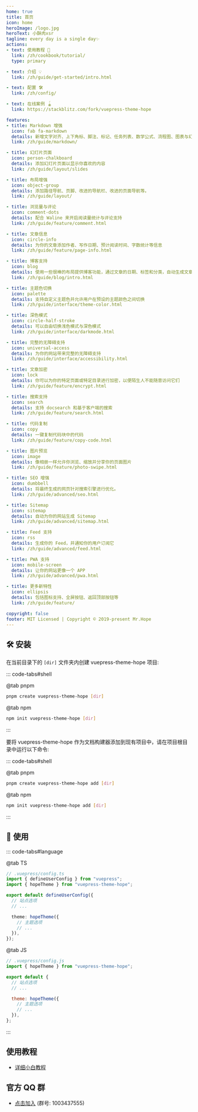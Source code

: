 ```yaml
---
home: true
title: 首页
icon: home
heroImage: /logo.jpg
heroText: 小酥肉xsr
tagline: every day is a single day✨
actions:
- text: 使用教程 🧭
  link: /zh/cookbook/tutorial/
  type: primary

- text: 介绍 💡
  link: /zh/guide/get-started/intro.html

- text: 配置 🛠
  link: /zh/config/

- text: 在线案例 🪀
  link: https://stackblitz.com/fork/vuepress-theme-hope

features:
- title: Markdown 增强
  icon: fab fa-markdown
  details: 新增文字对齐、上下角标、脚注、标记、任务列表、数学公式、流程图、图表与幻灯片支持
  link: /zh/guide/markdown/

- title: 幻灯片页面
  icon: person-chalkboard
  details: 添加幻灯片页面以显示你喜欢的内容
  link: /zh/guide/layout/slides

- title: 布局增强
  icon: object-group
  details: 添加路径导航、页脚、改进的导航栏、改进的页面导航等。
  link: /zh/guide/layout/

- title: 浏览量与评论
  icon: comment-dots
  details: 配合 Waline 来开启阅读量统计与评论支持
  link: /zh/guide/feature/comment.html

- title: 文章信息
  icon: circle-info
  details: 为你的文章添加作者、写作日期、预计阅读时间、字数统计等信息
  link: /zh/guide/feature/page-info.html

- title: 博客支持
  icon: blog
  details: 使用一些很棒的布局提供博客功能，通过文章的日期、标签和分类，自动生成文章、分类、标签与时间轴列表
  link: /zh/guide/blog/intro.html

- title: 主题色切换
  icon: palette
  details: 支持自定义主题色并允许用户在预设的主题颜色之间切换
  link: /zh/guide/interface/theme-color.html

- title: 深色模式
  icon: circle-half-stroke
  details: 可以自由切换浅色模式与深色模式
  link: /zh/guide/interface/darkmode.html

- title: 完整的无障碍支持
  icon: universal-access
  details: 为你的网站带来完整的无障碍支持
  link: /zh/guide/interface/accessibility.html

- title: 文章加密
  icon: lock
  details: 你可以为你的特定页面或特定目录进行加密，以便陌生人不能随意访问它们
  link: /zh/guide/feature/encrypt.html

- title: 搜索支持
  icon: search
  details: 支持 docsearch 和基于客户端的搜索
  link: /zh/guide/feature/search.html

- title: 代码复制
  icon: copy
  details: 一键复制代码块中的代码
  link: /zh/guide/feature/copy-code.html

- title: 图片预览
  icon: image
  details: 像相册一样允许你浏览、缩放并分享你的页面图片
  link: /zh/guide/feature/photo-swipe.html

- title: SEO 增强
  icon: dumbbell
  details: 将最终生成的网页针对搜索引擎进行优化。
  link: /zh/guide/advanced/seo.html

- title: Sitemap
  icon: sitemap
  details: 自动为你的网站生成 Sitemap
  link: /zh/guide/advanced/sitemap.html

- title: Feed 支持
  icon: rss
  details: 生成你的 Feed，并通知你的用户订阅它
  link: /zh/guide/advanced/feed.html

- title: PWA 支持
  icon: mobile-screen
  details: 让你的网站更像一个 APP
  link: /zh/guide/advanced/pwa.html

- title: 更多新特性
  icon: ellipsis
  details: 包括图标支持、全屏按钮、返回顶部按钮等
  link: /zh/guide/feature/

copyright: false
footer: MIT Licensed | Copyright © 2019-present Mr.Hope
---
```


## 🛠 安装

在当前目录下的 `[dir]` 文件夹内创建 vuepress-theme-hope 项目:

::: code-tabs#shell

@tab pnpm

```bash
pnpm create vuepress-theme-hope [dir]
```

@tab npm

```bash
npm init vuepress-theme-hope [dir]
```

:::

要将 vuepress-theme-hope 作为文档构建器添加到现有项目中，请在项目根目录中运行以下命令:

::: code-tabs#shell

@tab pnpm

```bash
pnpm create vuepress-theme-hope add [dir]
```

@tab npm

```bash
npm init vuepress-theme-hope add [dir]
```

:::

## 🚀 使用

::: code-tabs#language

@tab TS

```ts
// .vuepress/config.ts
import { defineUserConfig } from "vuepress";
import { hopeTheme } from "vuepress-theme-hope";

export default defineUserConfig({
  // 站点选项
  // ...

  theme: hopeTheme({
    // 主题选项
    // ...
  }),
});
```

@tab JS

```js
// .vuepress/config.js
import { hopeTheme } from "vuepress-theme-hope";

export default {
  // 站点选项
  // ...

  theme: hopeTheme({
    // 主题选项
    // ...
  }),
};
```

:::

## 使用教程

- [详细小白教程](../cookbook/tutorial/README.md)

## 官方 QQ 群

- [点击加入](https://jq.qq.com/?_wv=1027&k=rATJyxGK) (群号: 1003437555)

<!-- markdownlint-disable -->
